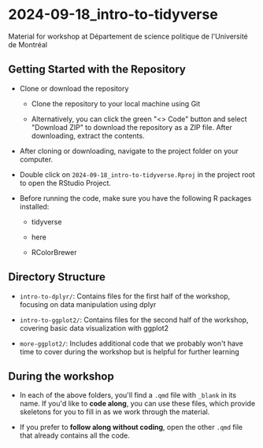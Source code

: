 # 2024-09-18_intro-to-tidyverse

Material for workshop at Département de science politique de l'Université de Montréal

## Getting Started with the Repository

-   Clone or download the repository

    -   Clone the repository to your local machine using Git

    -   Alternatively, you can click the green "\<\> Code" button and select "Download ZIP" to download the repository as a ZIP file. After downloading, extract the contents.

-   After cloning or downloading, navigate to the project folder on your computer.

-   Double click on `2024-09-18_intro-to-tidyverse.Rproj` in the project root to open the RStudio Project.

-   Before running the code, make sure you have the following R packages installed:

    -   tidyverse

    -   here

    -   RColorBrewer

## Directory Structure

-   `intro-to-dplyr/`: Contains files for the first half of the workshop, focusing on data manipulation using dplyr

-   `intro-to-ggplot2/`: Contains files for the second half of the workshop, covering basic data visualization with ggplot2

-   `more-ggplot2/`: Includes additional code that we probably won't have time to cover during the workshop but is helpful for further learning

## During the workshop

-   In each of the above folders, you'll find a `.qmd` file with `_blank` in its name. If you'd like to **code along**, you can use these files, which provide skeletons for you to fill in as we work through the material.

-   If you prefer to **follow along without coding**, open the other `.qmd` file that already contains all the code.
